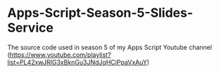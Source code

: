 # Apps-Script-Season-5-Slides-Service
The source code used in season 5 of my Apps Script Youtube channel (https://www.youtube.com/playlist?list=PL42xwJRIG3xBknGu3JNdJqHCiPpaVxAuY)

